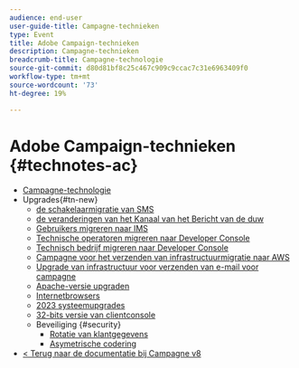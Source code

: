 ```yaml
---
audience: end-user
user-guide-title: Campagne-technieken
type: Event
title: Adobe Campaign-technieken
description: Campagne-technieken
breadcrumb-title: Campagne-technologie
source-git-commit: d80d81bf8c25c467c909c9ccac7c31e6963409f0
workflow-type: tm+mt
source-wordcount: '73'
ht-degree: 19%

---
```



# Adobe Campaign-technieken {#technotes-ac}

+ [Campagne-technologie](technotes-home.md)
+ Upgrades{#tn-new}
   + [ de schakelaarmigratie van SMS ](upgrades/sms-migration.md)
   + [de veranderingen van het Kanaal van het Bericht van de duw ](upgrades/push-technote.md)
   + [Gebruikers migreren naar IMS](upgrades/migrate-users-to-ims.md)
   + [Technische operatoren migreren naar Developer Console](upgrades/ims-migration.md)
   + [Technisch bedrijf migreren naar Developer Console](upgrades/ims-migration-old.md)
   + [Campagne voor het verzenden van infrastructuurmigratie naar AWS](upgrades/migrate-to-aws.md)
   + [Upgrade van infrastructuur voor verzenden van e-mail voor campagne](upgrades/upgrade-to-aws.md)
   + [Apache-versie upgraden](upgrades/apache.md)
   + [Internetbrowsers](upgrades/browsers.md)
   + [2023 systeemupgrades](upgrades/tech-stack-upgrade.md)
   + [32-bits versie van clientconsole](upgrades/console.md)
   + Beveiliging {#security}
      + [Rotatie van klantgegevens](security/credential-rotation-guide.md)
      + [Asymetrische codering](security/asymetric-encryption.md)
+ [&lt; Terug naar de documentatie bij Campagne v8 ](https://experienceleague.adobe.com/nl/docs/campaign/campaign-v8/campaign-home)
